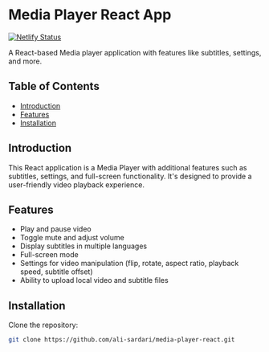 # Media Player React App
[![Netlify Status](https://api.netlify.com/api/v1/badges/df0ab646-434d-40e7-88b6-b5887d8b2ec1/deploy-status)](https://app.netlify.com/sites/lingo-quest/deploys)

A React-based Media player application with features like subtitles, settings, and more.

## Table of Contents

- [Introduction](#introduction)
- [Features](#features)
- [Installation](#installation)

## Introduction

This React application is a Media Player with additional features such as subtitles, settings, and full-screen functionality. It's designed to provide a user-friendly video playback experience.

## Features

- Play and pause video
- Toggle mute and adjust volume
- Display subtitles in multiple languages
- Full-screen mode
- Settings for video manipulation (flip, rotate, aspect ratio, playback speed, subtitle offset)
- Ability to upload local video and subtitle files

## Installation

Clone the repository:

   ```bash
   git clone https://github.com/ali-sardari/media-player-react.git
